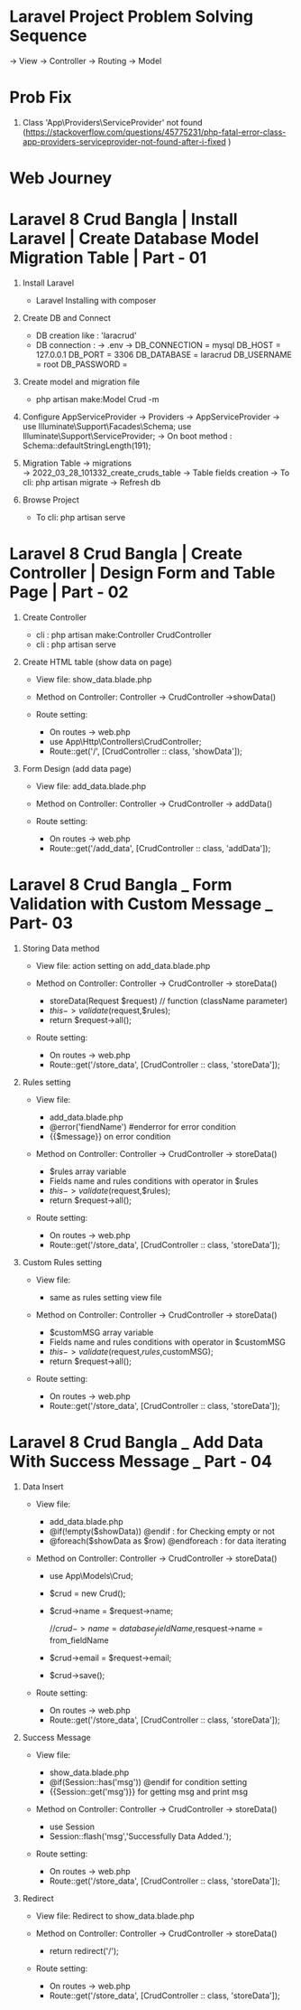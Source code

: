# Laravel Project Problem Solving Sequence 

-> View -> Controller -> Routing  -> Model

# Prob Fix
1.  Class 'App\Providers\ServiceProvider' not found (https://stackoverflow.com/questions/45775231/php-fatal-error-class-app-providers-serviceprovider-not-found-after-i-fixed )


# Web Journey

# Laravel 8 Crud Bangla | Install Laravel | Create Database Model Migration Table | Part - 01

1. Install Laravel 
    - Laravel Installing with composer

2. Create DB and Connect
    - DB creation like : 'laracrud'
    - DB connection : 
                -> .env 
                ->  DB_CONNECTION = mysql
                    DB_HOST = 127.0.0.1
                    DB_PORT = 3306
                    DB_DATABASE = laracrud
                    DB_USERNAME = root
                    DB_PASSWORD = 

3. Create model and migration file
    - php artisan make:Model Crud -m  

4. Configure AppServiceProvider
    -> Providers
    -> AppServiceProvider
    -> use Illuminate\Support\Facades\Schema;
       use Illuminate\Support\ServiceProvider; 
    -> On boot method : Schema::defaultStringLength(191); 

5. Migration Table
    -> migrations  
    -> 2022_03_28_101332_create_cruds_table
    -> Table fields creation 
    -> To cli: php artisan migrate
    -> Refresh db

6. Browse Project 
    - To cli: php artisan serve


# Laravel 8 Crud Bangla | Create Controller | Design Form and Table Page | Part - 02

1. Create Controller 
    - cli : php artisan make:Controller CrudController
    - cli : php artisan serve

2. Create HTML table (show data on page)
    - View file: show_data.blade.php

    - Method on Controller: Controller -> CrudController ->showData() 

    - Route setting: 
        - On routes -> web.php
        - use App\Http\Controllers\CrudController;
        - Route::get('/', [CrudController :: class, 'showData']);

3. Form Design (add data page)
    - View file: add_data.blade.php

    - Method on Controller: Controller -> CrudController -> addData() 

    - Route setting: 
        - On routes -> web.php
        - Route::get('/add_data', [CrudController :: class, 'addData']);

# Laravel 8 Crud Bangla _ Form Validation with Custom Message _ Part- 03

1. Storing Data method
    - View file: action setting on add_data.blade.php  

    - Method on Controller: Controller -> CrudController -> storeData() 
        -  storeData(Request $request)  // function (className parameter)
        -  $this-> validate($request,$rules);
        -  return $request->all();

    - Route setting: 
        - On routes -> web.php
        - Route::get('/store_data', [CrudController :: class, 'storeData']);

2. Rules setting 
    - View file: 
        - add_data.blade.php 
        - @error('fiendName') #enderror for error condition 
        - <span class='text-danger'>{{$message}}</span> on error condition 

    - Method on Controller: Controller -> CrudController -> storeData()   
        -  $rules array variable 
        -  Fields name and rules conditions with operator in $rules 
        -  $this-> validate($request,$rules);
        -  return $request->all();

    - Route setting: 
        - On routes -> web.php
        - Route::get('/store_data', [CrudController :: class, 'storeData']);

2. Custom Rules setting 
    - View file: 
        - same as rules setting view file

    - Method on Controller: Controller -> CrudController -> storeData()   
        -  $customMSG array variable 
        -  Fields name and rules conditions with operator in $customMSG
        -  $this-> validate($request,$rules,$customMSG);
        -  return $request->all();

    - Route setting: 
        - On routes -> web.php
        - Route::get('/store_data', [CrudController :: class, 'storeData']);

# Laravel 8 Crud Bangla _ Add Data With Success Message _ Part - 04

1. Data Insert 
    - View file: 
        - add_data.blade.php
        - @if(!empty($showData)) @endif             : for Checking empty or not
        - @foreach($showData as $row) @endforeach   : for data iterating 

    - Method on Controller: Controller -> CrudController -> storeData()  
        - use App\Models\Crud;
        - $crud = new Crud();
        - $crud->name = $request->name; 
          
          //$crud->name = database_fieldName,$resquest->name = from_fieldName
          
        - $crud->email = $request->email;
        - $crud->save();

    - Route setting: 
        - On routes -> web.php
        - Route::get('/store_data', [CrudController :: class, 'storeData']);
    
2. Success Message
    - View file: 
        - show_data.blade.php
        - @if(Session::has('msg')) @endif for condition setting  
        - {{Session::get('msg')}}  for getting msg and print msg 

    - Method on Controller: Controller -> CrudController -> storeData()  
        - use Session
        - Session::flash('msg','Successfully Data Added.');

    - Route setting: 
        - On routes -> web.php 
        - Route::get('/store_data', [CrudController :: class, 'storeData']);
    
3. Redirect 
    - View file: Redirect to show_data.blade.php 

    - Method on Controller: Controller -> CrudController -> storeData()  
        - return redirect('/'); 

    - Route setting: 
        - On routes -> web.php
        - Route::get('/store_data', [CrudController :: class, 'storeData']);
